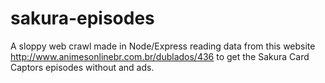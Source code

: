 # sakura-episodes

A sloppy web crawl made in Node/Express reading data from this website http://www.animesonlinebr.com.br/dublados/436 to get the Sakura Card Captors episodes without and ads.